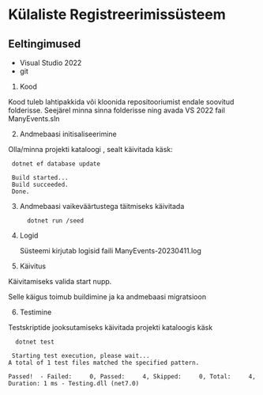 # Külaliste Registreerimissüsteem

Eeltingimused
 ---------------------------
 
 - Visual Studio 2022
 - git
 
 1. Kood
 
 Kood tuleb lahtipakkida või kloonida repositooriumist endale soovitud folderisse.
 Seejärel minna sinna folderisse ning avada VS 2022 fail ManyEvents.sln
 
 2. Andmebaasi initisaliseerimine
 
Olla/minna projekti kataloogi , sealt käivitada käsk:

	 dotnet ef database update 
 
	 Build started...
	 Build succeeded.
	 Done.
   
3. Andmebaasi vaikeväärtustega täitmiseks käivitada  
	
		 dotnet run /seed 
	 
   
4. Logid

   Süsteemi kirjutab logisid faili ManyEvents-20230411.log	
   
5. Käivitus

Käivitamiseks valida start nupp.

Selle käigus toimub buildimine ja ka andmebaasi  migratsioon


6. Testimine

Testskriptide jooksutamiseks käivitada projekti kataloogis käsk

	  dotnet test

	 Starting test execution, please wait...
	A total of 1 test files matched the specified pattern.

	Passed!  - Failed:     0, Passed:     4, Skipped:     0, Total:     4, Duration: 1 ms - Testing.dll (net7.0)


 

